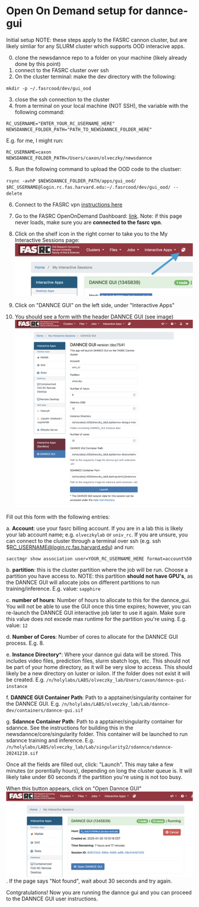 # Open On Demand setup for dannce-gui

Initial setup
NOTE: these steps apply to the FASRC cannon cluster, but are likely simliar for any SLURM cluster which supports OOD interacive apps.

0. clone the newsdannce repo to a folder on your machine (likely already done by this point)
1. connect to the FASRC cluster over ssh
2. On the cluster terminal: make the dev directory with the following:

`mkdir -p ~/.fasrcood/dev/gui_ood`

3. close the ssh connection to the cluster
4. from a terminal on your local machine (NOT SSH), the variable with the following command:
```
RC_USERNAME="ENTER_YOUR_RC_USERNAME_HERE"
NEWSDANNCE_FOLDER_PATH="PATH_TO_NEWSDANNCE_FOLDER_HERE"
```
E.g. for me, I might run:
```
RC_USERNAME=caxon
NEWSDANNCE_FOLDER_PATH=/Users/caxon/olveczky/newsdannce
```

5. Run the following command to upload the OOD code to the clustser:

`rsync -avhP $NEWSDANNCE_FOLDER_PATH/apps/gui_ood/ $RC_USERNAME@login.rc.fas.harvard.edu:~/.fasrcood/dev/gui_ood/ --delete`

6. Connect to the FASRC vpn [instructions here](https://docs.rc.fas.harvard.edu/kb/vpn-setup/)

7. Go to the FASRC OpenOnDemand Dashboard: [link](https://rcood.rc.fas.harvard.edu). Note: if this page never loads, make sure you are **connected to the fasrc vpn**.
8. Click on the shelf icon in the right corner to take you to the My Interactive Sessions page:![shelf icon](resources/shelf_icon.png)
9. Click on "DANNCE GUI" on the left side, under "Interactive Apps"
10. You should see a form with the header DANNCE GUI (see image) ![dannce gui form](resources/dannce_gui_form.png)

Fill out this form with the following entries:

a. **Account**: use your fasrc billing account. If you are in a lab this is likely your lab account name; e.g. `olveczkylab` or `univ_rc`. If you are unsure, you can connect to the cluster through a terminal over ssh (e.g. ssh $RC_USERNAME@login.rc.fas.harvard.edu) and run:

```
sacctmgr show association user=YOUR_RC_USERNAME_HERE format=account%50
```

b. **partition**: this is the cluster partition where the job will be run. Choose a partition you have access to. NOTE: this partition **should not have GPU's**, as the DANNCE GUI will allocate jobs on different partitions to run training/inference. E.g. value: `sapphire`

c. **number of hours**: Number of hours to allocate to this for the dannce_gui. You will not be able to use the GUI once this time expires; however, you can re-launch the DANNCE GUI interactive job later to use it again. Make sure this value does not excede max runtime for the partition you're using. E.g. value: `12`

d. **Number of Cores**: Number of cores to allocate for the DANNCE GUI process. E.g. 8.

e. **Instance Directory***: Where your dannce gui data will be stored. This includes video files, prediction files, slurm sbatch logs, etc. This should not be part of your home directory, as it will be very slow to access. This should likely be a new directory on luster or isilon. If the folder does not exist it will be created. E.g. `/n/holylabs/LABS/olveczky_lab/Users/caxon/dannce-gui-instance`

f. **DANNCE GUI Container Path**: Path to a apptainer/singularity container for the DANNCE GUI. E.g. `/n/holylabs/LABS/olveczky_lab/Lab/dannce-dev/containers/dannce-gui.sif`

g. **Sdannce Container Path**: Path to a apptainer/singularity container for sdannce. See the instructions for building this in the newsdannce/core/singularity folder. This container will be launched to run sdannce training and inference. E.g. `/n/holylabs/LABS/olveczky_lab/Lab/singularity2/sdannce/sdannce-20241210.sif`


Once all the fields are filled out, click: "Launch". This may take a few minutes (or porentially hours), depending on long the cluster queue is. It will likely take under 60 seconds if the partition you're using is not too busy.

When this button appears, click on "Open Dannce GUI" ![open dannce gui button](resources/open_dannce_gui.png). If the page says "Not found", wait about 30 seconds and try again.

Contgratulations! Now you are running the dannce gui and you can proceed to the DANNCE GUI user instructions.
